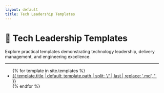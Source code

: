```yaml
---
layout: default
title: Tech Leadership Templates
---
```


# 🧩 Tech Leadership Templates

Explore practical templates demonstrating technology leadership, delivery management, and engineering excellence.

---

<ul>
  {% for template in site.templates %}
    <li>
      <a href="{{ template.url }}">{{ template.title | default: template.path | split: '/' | last | replace: '.md', '' }}</a>
    </li>
  {% endfor %}
</ul>
